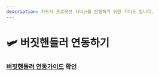 ```yaml
---
description: 카드사 프로모션 서비스를 진행하기 위한 가이드 입니다.
---
```


# 🛩 버짓핸들러 연동하기

### [**버짓핸들러 연동가이드**](https://app.gitbook.com/o/nad6nqI7LNE1TGdY19Od/s/zzqz39hKDV7YEtDAeA1v/) **확인**
